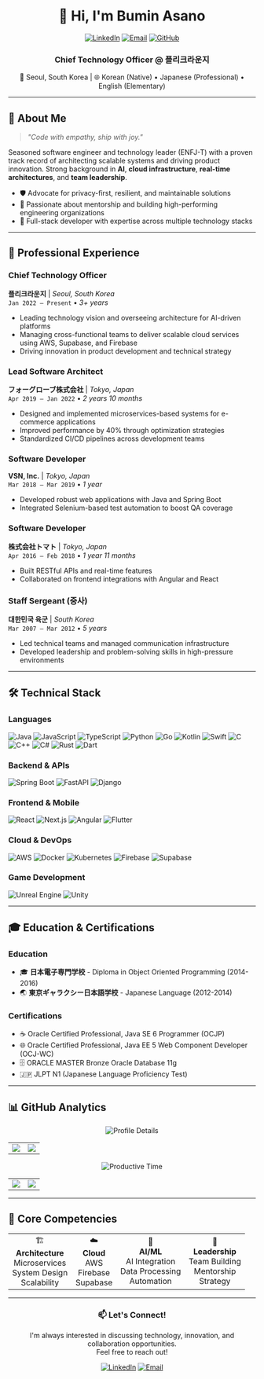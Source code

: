 <div align="center">
  
# 👋 Hi, I'm Bumin Asano
  
[![LinkedIn](https://img.shields.io/badge/LinkedIn-0077B5?style=for-the-badge&logo=linkedin&logoColor=white)](https://www.linkedin.com/in/bumin-asano/)
[![Email](https://img.shields.io/badge/Email-D14836?style=for-the-badge&logo=gmail&logoColor=white)](mailto:asanobm@outlook.com)
[![GitHub](https://img.shields.io/badge/GitHub-100000?style=for-the-badge&logo=github&logoColor=white)](https://github.com/asanobm)

### Chief Technology Officer @ 플리크라운지
📍 Seoul, South Korea | 🌐 Korean (Native) • Japanese (Professional) • English (Elementary)

</div>

---

## 🚀 About Me

> *"Code with empathy, ship with joy."*

Seasoned software engineer and technology leader (ENFJ-T) with a proven track record of architecting scalable systems and driving product innovation. Strong background in **AI**, **cloud infrastructure**, **real-time architectures**, and **team leadership**.

- 🛡️ Advocate for privacy-first, resilient, and maintainable solutions
- 👥 Passionate about mentorship and building high-performing engineering organizations
- 🔧 Full-stack developer with expertise across multiple technology stacks

---

## 💼 Professional Experience

### **Chief Technology Officer** 
**플리크라운지** | *Seoul, South Korea*  
`Jan 2022 – Present` • *3+ years*

- Leading technology vision and overseeing architecture for AI-driven platforms
- Managing cross-functional teams to deliver scalable cloud services using AWS, Supabase, and Firebase
- Driving innovation in product development and technical strategy

### **Lead Software Architect**
**フォーグローブ株式会社** | *Tokyo, Japan*  
`Apr 2019 – Jan 2022` • *2 years 10 months*

- Designed and implemented microservices-based systems for e-commerce applications
- Improved performance by 40% through optimization strategies
- Standardized CI/CD pipelines across development teams

### **Software Developer**
**VSN, Inc.** | *Tokyo, Japan*  
`Mar 2018 – Mar 2019` • *1 year*

- Developed robust web applications with Java and Spring Boot
- Integrated Selenium-based test automation to boost QA coverage

### **Software Developer**
**株式会社トマト** | *Tokyo, Japan*  
`Apr 2016 – Feb 2018` • *1 year 11 months*

- Built RESTful APIs and real-time features
- Collaborated on frontend integrations with Angular and React

### **Staff Sergeant (중사)**
**대한민국 육군** | *South Korea*  
`Mar 2007 – Mar 2012` • *5 years*

- Led technical teams and managed communication infrastructure
- Developed leadership and problem-solving skills in high-pressure environments

---

## 🛠️ Technical Stack

### **Languages**
![Java](https://img.shields.io/badge/Java-ED8B00?style=flat-square&logo=openjdk&logoColor=white)
![JavaScript](https://img.shields.io/badge/JavaScript-F7DF1E?style=flat-square&logo=javascript&logoColor=black)
![TypeScript](https://img.shields.io/badge/TypeScript-007ACC?style=flat-square&logo=typescript&logoColor=white)
![Python](https://img.shields.io/badge/Python-3776AB?style=flat-square&logo=python&logoColor=white)
![Go](https://img.shields.io/badge/Go-00ADD8?style=flat-square&logo=go&logoColor=white)
![Kotlin](https://img.shields.io/badge/Kotlin-7F52FF?style=flat-square&logo=kotlin&logoColor=white)
![Swift](https://img.shields.io/badge/Swift-FA7343?style=flat-square&logo=swift&logoColor=white)
![C](https://img.shields.io/badge/C-00599C?style=flat-square&logo=c&logoColor=white)
![C++](https://img.shields.io/badge/C++-00599C?style=flat-square&logo=c%2B%2B&logoColor=white)
![C#](https://img.shields.io/badge/C%23-239120?style=flat-square&logo=c-sharp&logoColor=white)
![Rust](https://img.shields.io/badge/Rust-000000?style=flat-square&logo=rust&logoColor=white)
![Dart](https://img.shields.io/badge/Dart-0175C2?style=flat-square&logo=dart&logoColor=white)

### **Backend & APIs**
![Spring Boot](https://img.shields.io/badge/Spring_Boot-6DB33F?style=flat-square&logo=spring-boot&logoColor=white)
![FastAPI](https://img.shields.io/badge/FastAPI-005571?style=flat-square&logo=fastapi&logoColor=white)
![Django](https://img.shields.io/badge/Django-092E20?style=flat-square&logo=django&logoColor=white)

### **Frontend & Mobile**
![React](https://img.shields.io/badge/React-20232A?style=flat-square&logo=react&logoColor=61DAFB)
![Next.js](https://img.shields.io/badge/Next.js-000000?style=flat-square&logo=next.js&logoColor=white)
![Angular](https://img.shields.io/badge/Angular-DD0031?style=flat-square&logo=angular&logoColor=white)
![Flutter](https://img.shields.io/badge/Flutter-02569B?style=flat-square&logo=flutter&logoColor=white)

### **Cloud & DevOps**
![AWS](https://img.shields.io/badge/AWS-232F3E?style=flat-square&logo=amazon-aws&logoColor=white)
![Docker](https://img.shields.io/badge/Docker-2496ED?style=flat-square&logo=docker&logoColor=white)
![Kubernetes](https://img.shields.io/badge/Kubernetes-326CE5?style=flat-square&logo=kubernetes&logoColor=white)
![Firebase](https://img.shields.io/badge/Firebase-FFCA28?style=flat-square&logo=firebase&logoColor=black)
![Supabase](https://img.shields.io/badge/Supabase-3ECF8E?style=flat-square&logo=supabase&logoColor=white)

### **Game Development**
![Unreal Engine](https://img.shields.io/badge/Unreal_Engine-313131?style=flat-square&logo=unreal-engine&logoColor=white)
![Unity](https://img.shields.io/badge/Unity-100000?style=flat-square&logo=unity&logoColor=white)

---

## 🎓 Education & Certifications

### **Education**
- 🎓 **日本電子専門学校** - Diploma in Object Oriented Programming (2014-2016)
- 🌏 **東京ギャラクシー日本語学校** - Japanese Language (2012-2014)

### **Certifications**
- ☕ Oracle Certified Professional, Java SE 6 Programmer (OCJP)
- 🌐 Oracle Certified Professional, Java EE 5 Web Component Developer (OCJ-WC)
- 🗄️ ORACLE MASTER Bronze Oracle Database 11g
- 🇯🇵 JLPT N1 (Japanese Language Proficiency Test)

---

## 📊 GitHub Analytics

<div align="center">
  
![Profile Details](http://github-profile-summary-cards.vercel.app/api/cards/profile-details?username=asanobm&theme=github_dark)

<table>
  <tr>
    <td align="center">
      <img src="http://github-profile-summary-cards.vercel.app/api/cards/repos-per-language?username=asanobm&theme=github_dark" />
    </td>
    <td align="center">
      <img src="http://github-profile-summary-cards.vercel.app/api/cards/most-commit-language?username=asanobm&theme=github_dark" />
    </td>
  </tr>
</table>

![Productive Time](http://github-profile-summary-cards.vercel.app/api/cards/productive-time?username=asanobm&theme=github_dark&utcOffset=9)

<table>
  <tr>
    <td align="center">
      <img src="https://github-readme-stats.vercel.app/api?username=asanobm&show_icons=true&theme=github_dark" />
    </td>
    <td align="center">
      <img src="https://github-readme-stats.vercel.app/api/top-langs/?username=asanobm&layout=compact&theme=github_dark" />
    </td>
  </tr>
</table>

</div>

---

## 🌟 Core Competencies

<table>
  <tr>
    <td align="center">🏗️<br><b>Architecture</b><br>Microservices<br>System Design<br>Scalability</td>
    <td align="center">☁️<br><b>Cloud</b><br>AWS<br>Firebase<br>Supabase</td>
    <td align="center">🤖<br><b>AI/ML</b><br>AI Integration<br>Data Processing<br>Automation</td>
    <td align="center">👥<br><b>Leadership</b><br>Team Building<br>Mentorship<br>Strategy</td>
  </tr>
</table>

---

<div align="center">
  
### 📫 Let's Connect!
  
I'm always interested in discussing technology, innovation, and collaboration opportunities.  
Feel free to reach out!

[![LinkedIn](https://img.shields.io/badge/Connect_on_LinkedIn-0077B5?style=for-the-badge&logo=linkedin&logoColor=white)](https://www.linkedin.com/in/bumin-asano/)
[![Email](https://img.shields.io/badge/Send_Email-D14836?style=for-the-badge&logo=gmail&logoColor=white)](mailto:asanobm@outlook.com)

</div>
